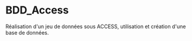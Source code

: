 # BDD_Access
Réalisation d'un jeu de données sous ACCESS, utilisation et création d'une base de données. 
